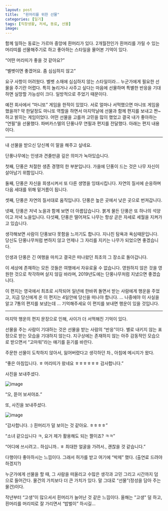 ```yaml
---
layout: post
title:  "흰머리를 위한 선물"
categories: [일기]
tags: [직장생활, 처세, 동료, 선물]
image: 
---
```


함께 일하는 동료는 가르마 중앙에 흰머리가 있다. 2개월전인가 흰머리를 가릴 수 있는 머리띠를 선물해주기로 하고 좋아하는 스타일을 물어본 기억이 있다.

“어떤 머리띠가 좋을 것 같아요?”

“벨벳이면 좋겠어요. 좀 심심하지 않고”

요구 사항이 어려웠다. 벨벳 소재에 심심하지 않는 스타일이라…  누군가에게 필요한 선물을 주기란 어렵다. 특히 놀리거나 사주고 싶다는 마음에 선물하며 특별한 반응을 기대하면 실망할 가능성이 크다. 일방적으로 주었기 때문이다.

예전 회사에서 “마니또” 게임을 한적이 있었다. 서로 얼마나 서먹했으면 마니또 게임을 했을까? 약 한달정도 마니또 역할을 하면서 마지막날에 선물과 함께 편지를 보내고 짠~ 하고 밝히는 게임이었다. 어떤 선물을 고를까 고민을 많이 했었고 결국 내가 좋아하는 “연필”을 선물했다. 파버카스텔의 단풍나무 연필과 편지를 전달했다. 아래는 편지 내용이다.

---

내 선물을 받으신 당신께 이 말을 해주고 싶네요.

단풍나무에는 인생과 견줄만큼 깊은 의미가 녹아있습니다.

첫째, 단풍은 처절한 생존 경쟁의 한 부분입니다. 가을에 단풍이 드는 것은 나무 자신이 살아남기 위함입니다.

둘째, 단풍은 자신을 희생시켜서 또 다른 생명을 잉태시킵니다. 자연의 질서에 순응하며 다음 세대를 위해 밑거름이 됩니다.

셋째, 단풍은 자연의 질서대로 움직입니다. 단풍은 높은 곳에서 낮은 곳으로 번져갑니다.

넷째, 단풍은 저녁 노을과 함께 보면 더 아름답습니다. 붉게 물든 단풍은 또 하나의 석양이고 저녁 노을입니다.
다섯째, 단풍은 떨어져도 나무는 항상 곧은 자세로 세월을 지켜가고 있습니다.

생각해보면 사람이 단풍보다 못함을 느끼기도 합니다. 지나친 탐욕과 욕심때문입니다. 당신도 단풍나무처럼 변하지 않고 언제나 그 자리를 지키는 나무가 되었으면 좋겠습니다. 

인생과 단풍은 긴 여행을 마치고 결국은 떠나왔던 최초의 그 장소로 돌아갑니다. 

이 세상에 존재하는 모든 것들은 여행에서 자유로울 수 없습니다. 영원하지 않은 것을 영원한 것으로 착각하며 살지 않길 바라며, 2019년도에는 단풍나무처럼 지냈으면 좋겠습니다.

이 편지는 영국에서 최초로 시작되어 일년에 한바퀴 돌면서 받는 사람에게 행운을 주었고, 지금 당신에게 온 이 편지는 4일안에 당신을 떠나야 합니다. ... 나중에야 이 사실을 알고 7통의 편지를 보냈는데 ... 기억해주세요 이 편지를 보내면 행운이 있을 것입니다.

---

마지막 행운의 편지 문장으로 인해, 사이가 더 서먹해진 기억이 있다.

선물을 주는 사람이 기대하는 것은 선물을 받는 사람의 “반응”이다. 별로 내키지 않는 표정으로 받는 모습을 기대하지 않는다. 지구상에는 존재하지 않는 아주 감동적인 모습으로 받으면서 “고마워”라는 얘기를 듣기를 바란다.

주문한 선물이 도착하지 않아서, 잃어버렸다고 생각하던 차., 아침에 메시지가 왔다.

“좋은 아침입니다. ㅎ 머리띠가 왔네요 ㅎㅎㅎㅎㅎㅎ 감사합니다.”

사진을 보내주셨다.

![image](https://github.com/Heeom-org/blog/assets/111643/69bafc9c-6fd3-4d28-b827-0795702c32c0)

“오, 뜯어 보셔야죠.”

또, 사진을 보내주셨다.

![image](https://github.com/Heeom-org/blog/assets/111643/6af2c39e-23a0-4e97-a587-ec46349b0c45)

“감사합니다. :) 흰머리가 덜 보이는 것 같아요. ㅎㅎㅎㅎ”

“소녀 같으십니다 ㅋ, 요거 제가 활용해도 되는 짤이죠? ㅋㅋ”

“어디에 쓰시려고.. 하십니까.. ㅎ 최대한 얼굴을 가려서., 괜찮을 것 같습니다.”

다행이다 좋아하시는 느낌이다. 그래서 허가를 받고 여기에 “박제” 했다. (출연료 드려야 하겠지?)

누군가에게 선물을 할 때, 그 사람을 떠올리고 수많은 생각과 고민 그리고 시간까지 덤 으로 들어간다. 물건의 가치보다 더 큰 가치가 있다. 말 그대로 “선물”(정성을 담아 주는 물건)이다.

작년부터 “고생”이 많으셔서 흰머리가 늘어난 것 같은 느낌이다. 올해는 "고생" 덜 하고, 흰머리를 머리띠로 잘 가리면서 “밥벌이” 하시길…

